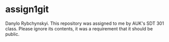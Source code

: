 # assign1git
Danylo Rybchynskyi. This repository was assigned to me by AUK's SDT 301 class. Please ignore its contents, it was a requirement that it should be public.
